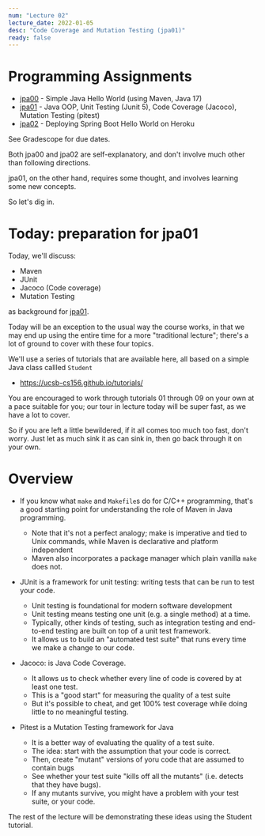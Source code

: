 ```yaml
---
num: "Lecture 02"
lecture_date: 2022-01-05
desc: "Code Coverage and Mutation Testing (jpa01)"
ready: false
---
```


# Programming Assignments

* [jpa00](https://ucsb-cs156.github.io/w22/lab/jpa00/) - Simple Java Hello World (using Maven, Java 17)
* [jpa01](https://ucsb-cs156.github.io/w22/lab/jpa01/) - Java OOP, Unit Testing (Junit 5), Code Coverage (Jacoco), Mutation Testing (pitest)
* [jpa02](https://ucsb-cs156.github.io/w22/lab/jpa02/) - Deploying Spring Boot Hello World on Heroku

See Gradescope for due dates.

Both jpa00 and jpa02 are self-explanatory, and don't involve much other than following directions.  

jpa01, on the other hand, requires some thought, and involves learning some new concepts.

So let's dig in.

# Today: preparation for jpa01

Today, we'll discuss:

* Maven
* JUnit
* Jacoco (Code coverage) 
* Mutation Testing

as background for [jpa01](https://ucsb-cs156.github.io/w22/lab/jpa01/).

Today will be an exception to the usual way the course works, in that we may end up using the entire time for a more "traditional lecture"; there's a lot
of ground to cover with these four topics.

We'll use a series of tutorials that are available here, all based on a  simple Java class callled `Student`
* <https://ucsb-cs156.github.io/tutorials/>

You are encouraged to work through tutorials 01 through 09 on your own at a pace suitable for you; our tour in lecture today will be super fast, as we have a lot to cover.

So if you are left a little bewildered, if it all comes too much too fast, don't worry.  Just let as much sink it as can sink in, then go back through it on your own.

# Overview

* If you know what  `make` and `Makefile`s do for C/C++ programming, that's a good starting point for understanding the role of Maven in Java programming.
  - Note that it's not a perfect analogy; make is imperative and tied to Unix commands,
    while Maven is declarative and platform independent
  - Maven also incorporates a package manager which plain vanilla `make` does not.

* JUnit is a framework for unit testing: writing tests that can be run to test your code.
  - Unit testing is foundational for modern software development
  - Unit testing means testing one unit (e.g. a single method) at a time.
  - Typically, other kinds of testing, such as integration testing and end-to-end testing
    are built on top of a unit test framework.
  - It allows us to build an "automated test suite" that runs every time we make a change
    to our code.

* Jacoco: is Java Code Coverage.
  - It allows us to check whether every line of code is covered by at least one test.
  - This is a "good start" for measuring the quality of a test suite
  - But it's possible to cheat, and get 100% test coverage while doing little to no meaningful
    testing.  

* Pitest is a Mutation Testing framework for Java
  - It is a better way of evaluating the quality of a test suite.
  - The idea: start with the assumption that your code is correct.
  - Then, create "mutant" versions of yoru code that are assumed to contain bugs
  - See whether your test suite "kills off all the mutants" (i.e. detects that they have bugs).
  - If any mutants survive, you might have a problem with your test suite, or your code.

The rest of the lecture will be demonstrating these ideas using the Student tutorial.  